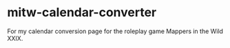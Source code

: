 # mitw-calendar-converter
For my calendar conversion page for the roleplay game Mappers in the Wild XXIX.
